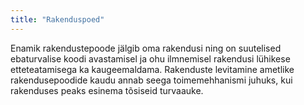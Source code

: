 ```yaml
---
title: "Rakenduspoed"
---
```

Enamik rakendustepoode jälgib oma rakendusi ning on suutelised ebaturvalise
koodi avastamisel ja ohu ilmnemisel rakendusi lühikese etteteatamisega ka
kaugeemaldama. Rakenduste levitamine ametlike rakendusepoodide kaudu annab seega
toimemehhanismi juhuks, kui rakenduses peaks esinema tõsiseid turvaauke.
